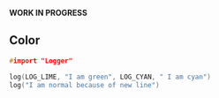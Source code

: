 **WORK IN PROGRESS**

## Color
```c++
#import "Logger"

log(LOG_LIME, "I am green", LOG_CYAN, " I am cyan")
log("I am normal because of new line")
```